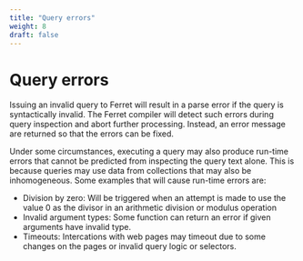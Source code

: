 ```yaml
---
title: "Query errors"
weight: 8
draft: false
---
```


# Query errors
Issuing an invalid query to Ferret will result in a parse error if the query is syntactically invalid. The Ferret compiler will detect such errors during query inspection and abort further processing. Instead, an error message are returned so that the errors can be fixed.

Under some circumstances, executing a query may also produce run-time errors that cannot be predicted from inspecting the query text alone. This is because queries may use data from collections that may also be inhomogeneous. Some examples that will cause run-time errors are:

- Division by zero: Will be triggered when an attempt is made to use the value 0 as the divisor in an arithmetic division or modulus operation
- Invalid argument types: Some function can return an error if given arguments have invalid type.
- Timeouts: Intercations with web pages may timeout due to some changes on the pages or invalid query logic or selectors.